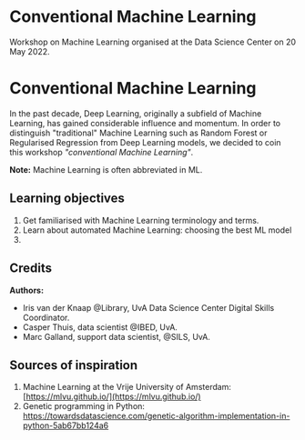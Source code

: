 # Conventional Machine Learning 

Workshop on Machine Learning organised at the Data Science Center on 20 May 2022. 

# Conventional Machine Learning

In the past decade, Deep Learning, originally a subfield of Machine Learning, has gained considerable influence and momentum. 
In order to distinguish "traditional" Machine Learning such as Random Forest or Regularised Regression from Deep Learning models, we decided to coin this workshop _"conventional Machine Learning"_.

__Note:__ Machine Learning is often abbreviated in ML. 

## Learning objectives

1) Get familiarised with Machine Learning terminology and terms. 
2) Learn about automated Machine Learning: choosing the best ML model 
3)  

## Credits

__Authors:__  
- Iris van der Knaap @Library, UvA Data Science Center Digital Skills Coordinator.    
- Casper Thuis, data scientist @IBED, UvA.  
- Marc Galland, support data scientist, @SILS, UvA.    

## Sources of inspiration

1) Machine Learning at the Vrije University of Amsterdam: [https://mlvu.github.io/](https://mlvu.github.io/)  
2) Genetic programming in Python: https://towardsdatascience.com/genetic-algorithm-implementation-in-python-5ab67bb124a6